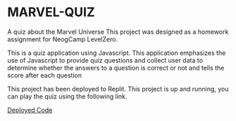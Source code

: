 # MARVEL-QUIZ
A quiz about the Marvel Universe
This project was designed as a homework assignment for NeogCamp LevelZero.

This is a quiz application using Javascript. This application emphasizes the use of Javascript to provide quiz questions and collect user data to determine whether the answers 
to a question is correct or not and tells the score after each question 

This project has been deployed to Replit. This project is up and running, you can play the quiz using the following link.

[Deployed Code](https://replit.com/@SwapnilBansal/week1Assignment-Marvel-Quiz-1?embed=1&output=1#index.js "Marvel's Quiz")

